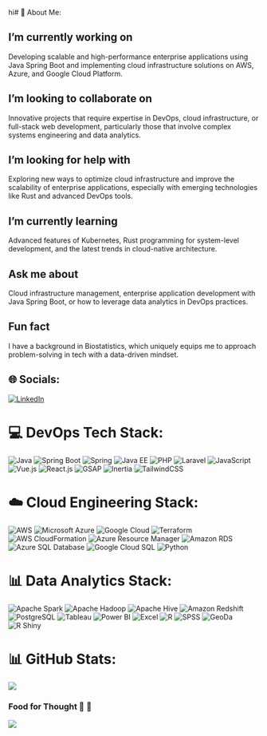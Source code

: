 hi# 💫 About Me:
## I’m currently working on
Developing scalable and high-performance enterprise applications using Java Spring Boot and implementing cloud infrastructure solutions on AWS, Azure, and Google Cloud Platform.

## I’m looking to collaborate on
Innovative projects that require expertise in DevOps, cloud infrastructure, or full-stack web development, particularly those that involve complex systems engineering and data analytics.

## I’m looking for help with
Exploring new ways to optimize cloud infrastructure and improve the scalability of enterprise applications, especially with emerging technologies like Rust and advanced DevOps tools.

## I’m currently learning
Advanced features of Kubernetes, Rust programming for system-level development, and the latest trends in cloud-native architecture.

## Ask me about
Cloud infrastructure management, enterprise application development with Java Spring Boot, or how to leverage data analytics in DevOps practices.

## Fun fact
I have a background in Biostatistics, which uniquely equips me to approach problem-solving in tech with a data-driven mindset.


## 🌐 Socials:
[![LinkedIn](https://img.shields.io/badge/LinkedIn-%230077B5.svg?logo=linkedin&logoColor=white)](https://linkedin.com/in/elvinotieno) 

# 💻 DevOps Tech Stack:
![Java](https://img.shields.io/badge/java-%23ED8B00.svg?style=plastic&logo=openjdk&logoColor=white) ![Spring Boot](https://img.shields.io/badge/springboot-%236DB33F.svg?style=plastic&logo=springboot&logoColor=white) ![Spring](https://img.shields.io/badge/spring-%236DB33F.svg?style=plastic&logo=spring&logoColor=white) ![Java EE](https://img.shields.io/badge/javaee-%23F7DF1E.svg?style=plastic&logo=javaee&logoColor=white) ![PHP](https://img.shields.io/badge/php-%23777BB4.svg?style=plastic&logo=php&logoColor=white) ![Laravel](https://img.shields.io/badge/laravel-%23FF2D20.svg?style=plastic&logo=laravel&logoColor=white) ![JavaScript](https://img.shields.io/badge/javascript-%23323330.svg?style=plastic&logo=javascript&logoColor=%23F7DF1E) ![Vue.js](https://img.shields.io/badge/vue.js-%2335495e.svg?style=plastic&logo=vuedotjs&logoColor=%234FC08D) ![React.js](https://img.shields.io/badge/reactjs-%2320232a.svg?style=plastic&logo=react&logoColor=%2361DAFB) ![GSAP](https://img.shields.io/badge/gsap-%2388CE02.svg?style=plastic&logo=greensock&logoColor=white) ![Inertia](https://img.shields.io/badge/inertia-%237258C6.svg?style=plastic&logo=inertiajs&logoColor=white) ![TailwindCSS](https://img.shields.io/badge/tailwindcss-%2338B2AC.svg?style=plastic&logo=tailwind-css&logoColor=white)

# ☁️ Cloud Engineering Stack:
![AWS](https://img.shields.io/badge/AWS-%23FF9900.svg?style=plastic&logo=amazon-aws&logoColor=white) ![Microsoft Azure](https://img.shields.io/badge/Microsoft%20Azure-%230072C6.svg?style=plastic&logo=microsoftazure&logoColor=white) ![Google Cloud](https://img.shields.io/badge/Google%20Cloud-%234285F4.svg?style=plastic&logo=google-cloud&logoColor=white) ![Terraform](https://img.shields.io/badge/terraform-%235835CC.svg?style=plastic&logo=terraform&logoColor=white) ![AWS CloudFormation](https://img.shields.io/badge/aws%20cloudformation-%23FF9900.svg?style=plastic&logo=amazonaws&logoColor=white) ![Azure Resource Manager](https://img.shields.io/badge/azure%20resource%20manager-%230072C6.svg?style=plastic&logo=microsoftazure&logoColor=white) ![Amazon RDS](https://img.shields.io/badge/amazon%20rds-%230072C6.svg?style=plastic&logo=amazonrds&logoColor=white) ![Azure SQL Database](https://img.shields.io/badge/azure%20sql%20database-%230072C6.svg?style=plastic&logo=microsoftsqlserver&logoColor=white) ![Google Cloud SQL](https://img.shields.io/badge/google%20cloud%20sql-%234285F4.svg?style=plastic&logo=google-cloud&logoColor=white) ![Python](https://img.shields.io/badge/python-3670A0?style=plastic&logo=python&logoColor=ffdd54)

# 📊 Data Analytics Stack:
![Apache Spark](https://img.shields.io/badge/apache%20spark-%23E25A1C.svg?style=plastic&logo=apachespark&logoColor=white) ![Apache Hadoop](https://img.shields.io/badge/apache%20hadoop-%236DA55F.svg?style=plastic&logo=apachehadoop&logoColor=white) ![Apache Hive](https://img.shields.io/badge/apache%20hive-%23FDEE21.svg?style=plastic&logo=apachehive&logoColor=black) ![Amazon Redshift](https://img.shields.io/badge/amazon%20redshift-%23232F3E.svg?style=plastic&logo=amazonredshift&logoColor=white) ![PostgreSQL](https://img.shields.io/badge/postgresql-%23316192.svg?style=plastic&logo=postgresql&logoColor=white) ![Tableau](https://img.shields.io/badge/tableau-%23E97627.svg?style=plastic&logo=tableau&logoColor=white) ![Power BI](https://img.shields.io/badge/power_bi-F2C811?style=plastic&logo=powerbi&logoColor=black) ![Excel](https://img.shields.io/badge/excel-%233F4F75.svg?style=plastic&logo=microsoftexcel&logoColor=white) ![R](https://img.shields.io/badge/r-%23276DC3.svg?style=plastic&logo=r&logoColor=white) ![SPSS](https://img.shields.io/badge/spss-%2345A4F9.svg?style=plastic&logo=spss&logoColor=white) ![GeoDa](https://img.shields.io/badge/geoda-%23001F3F.svg?style=plastic&logo=geoda&logoColor=white) ![R Shiny](https://img.shields.io/badge/r%20shiny-%23276DC3.svg?style=plastic&logo=r&logoColor=white)

# 📊 GitHub Stats:
![](https://github-readme-streak-stats.herokuapp.com/?user=elvnski&theme=dark&hide_border=false)<br/>


### Food for Thought 💭 🍃
![](https://quotes-github-readme.vercel.app/api?type=horizontal&theme=gruvbox)

